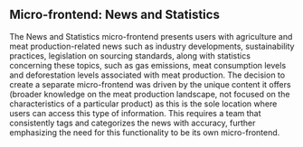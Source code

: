 ﻿
## Micro-frontend: News and Statistics

The News and Statistics micro-frontend presents users with agriculture and meat production-related news such as industry developments, sustainability practices, legislation on sourcing standards, along with statistics concerning these topics, such as gas emissions, meat consumption levels and deforestation levels associated with meat production. The decision to create a separate micro-frontend was driven by the unique content it offers (broader knowledge on the meat production landscape, not focused on the characteristics of a particular product) as this is the sole location where users can access this type of information. This requires a team that consistently tags and categorizes the news with accuracy, further emphasizing the need for this functionality to be its own micro-frontend.
